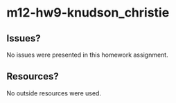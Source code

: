 # m12-hw9-knudson_christie

## Issues?
No issues were presented in this homework assignment.

## Resources?
No outside resources were used.
